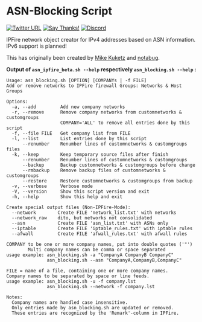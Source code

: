 # ASN-Blocking Script

[![Twitter URL](https://img.shields.io/twitter/url/https/twitter.com/fold_left.svg?style=social&label=Follow%20%40CHEF-KOCH)](https://twitter.com/FZeven)
[![Say Thanks!](https://img.shields.io/badge/Say%20Thanks-!-1EAEDB.svg)](https://saythanks.io/to/CHEF-KOCH)
[![Discord](https://discordapp.com/api/guilds/204394292519632897/widget.png)](https://discord.me/NVinside)

IPFire network object creator for IPv4 addresses based on ASN information. IPv6 support is planned!

This has originally been created by [Mike Kuketz](https://www.kuketz-blog.de/) and [notabug](https://notabug.org/maloe/ASN_IPFire_Script).


**Output of 
`asn_ipfire_beta.sh --help` respectively `asn_blocking.sh --help` :**
```
Usage: asn_blocking.sh [OPTION] [COMPANYs | -f FILE]
Add or remove networks to IPFire firewall Groups: Networks & Host Groups

Options:
  -a, --add         Add new company networks
  -r, --remove      Remove company networks from customnetworks & customgroups
                    COMPANY='ALL' to remove all entries done by this script
  -f, --file FILE   Get company list from FILE
  -l, --list        List entries done by this script
      --renumber    Renumber lines of customnetworks & customgroups files
  -k, --keep        Keep temporary source files after finish
      --renumber    Renumber lines of customnetworks & customgroups
      --backup      Backup customnetworks & customgroups before change
      --rmbackup    Remove backup files of customnetworks & customgroups
      --restore     Restore customnetworks & customgroups from backup
  -v, --verbose     Verbose mode
  -V, --version     Show this script version and exit
  -h, --help        Show this help and exit

Create special output files (Non-IPFire-Mode):
  --network        Create FILE 'network_list.txt' with networks
  --network_raw    dito, but networks not consolidated
  --asn            Create FILE 'asn_list.txt' with ASNs only
  --iptable        Create FILE 'iptable_rules.txt' with iptable rules
  --afwall         Create FILE 'afwall_rules.txt' with afwall rules

COMPANY to be one or more company names, put into double quotes ('"')
        Multi company names can be comma or space separated
usage example: asn_blocking.sh -a "CompanyA CompanyB CompanyC" 
               asn_blocking.sh --asn "CompanyA,CompanyB,CompanyC" 

FILE = name of a file, containing one or more company names.
Company names to be separated by space or line feeds.
usage example: asn_blocking.sh -u -f company.lst 
               asn_blocking.sh --network -f company.lst 

Notes:
  Company names are handled case insensitive.
  Only entries made by asn_blocking.sh are updated or removed.
  These entries are recognized by the 'Remark'-column in IPFire.

```
